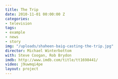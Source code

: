 ```yaml
---
title: The Trip
date: 2010-11-01 00:00:00 Z
categories:
- television
tags:
- example
- news
- story
img: "/uploads/shaheen-baig-casting-the-trip.jpg"
director: Michael Winterbottom
with: Steve Coogan, Rob Brydon
imdb: http://www.imdb.com/title/tt1698441/
video: j9uwmqi4pe
layout: project
---
```


